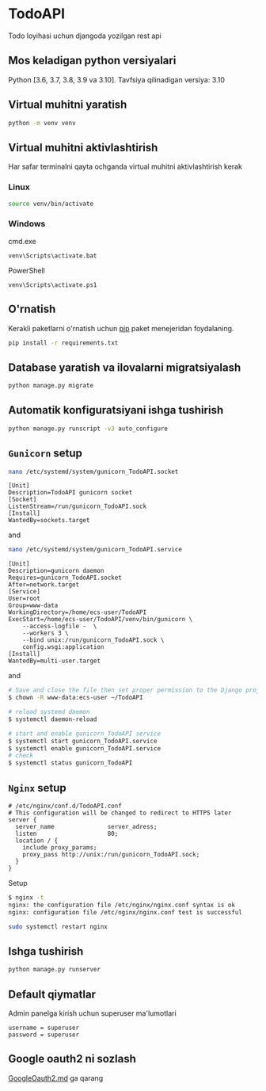 # TodoAPI

Todo loyihasi uchun djangoda yozilgan rest api

## Mos keladigan python versiyalari

Python [3.6, 3.7, 3.8, 3.9 va 3.10].
Tavfsiya qilinadigan versiya: 3.10

## Virtual muhitni yaratish

```bash
python -m venv venv
```

## Virtual muhitni aktivlashtirish

Har safar terminalni qayta ochganda virtual muhitni aktivlashtirish kerak

### Linux

```bash
source venv/bin/activate
```

### Windows

cmd.exe

```commandline
venv\Scripts\activate.bat
```

PowerShell

```commandline
venv\Scripts\activate.ps1
```

## O'rnatish

Kerakli paketlarni o'rnatish uchun [pip](https://pip.pypa.io/en/stable/) paket menejeridan  foydalaning.

```bash
pip install -r requirements.txt
```

## Database yaratish va ilovalarni migratsiyalash

```bash
python manage.py migrate
```

## Automatik konfiguratsiyani ishga tushirish

```bash
python manage.py runscript -v3 auto_configure
```

## `Gunicorn` setup

```bash
nano /etc/systemd/system/gunicorn_TodoAPI.socket
```

```ignorelang
[Unit]
Description=TodoAPI gunicorn socket
[Socket]
ListenStream=/run/gunicorn_TodoAPI.sock
[Install]
WantedBy=sockets.target
```

and

```bash
nano /etc/systemd/system/gunicorn_TodoAPI.service
```

```ignorelang
[Unit]
Description=gunicorn daemon
Requires=gunicorn_TodoAPI.socket
After=network.target
[Service]
User=root
Group=www-data
WorkingDirectory=/home/ecs-user/TodoAPI
ExecStart=/home/ecs-user/TodoAPI/venv/bin/gunicorn \
    --access-logfile -  \
    --workers 3 \
    --bind unix:/run/gunicorn_TodoAPI.sock \
    config.wsgi:application
[Install]
WantedBy=multi-user.target
```

and

```bash
# Save and close the file then set proper permission to the Django project directory
$ chown -R www-data:ecs-user ~/TodoAPI

# reload systemd daemon
$ systemctl daemon-reload

# start and enable gunicorn_TodoAPI service
$ systemctl start gunicorn_TodoAPI.service
$ systemctl enable gunicorn_TodoAPI.service
# check 
$ systemctl status gunicorn_TodoAPI
```

## `Nginx` setup

```ignorelang
# /etc/nginx/conf.d/TodoAPI.conf
# This configuration will be changed to redirect to HTTPS later
server {
  server_name               server_adress;
  listen                    80;
  location / {
    include proxy_params;
    proxy_pass http://unix:/run/gunicorn_TodoAPI.sock;
  }
}
```

Setup

```bash
$ nginx -t
nginx: the configuration file /etc/nginx/nginx.conf syntax is ok
nginx: configuration file /etc/nginx/nginx.conf test is successful
```

```bash
sudo systemctl restart nginx
```

## Ishga tushirish

```bash
python manage.py runserver
```

## Default qiymatlar

Admin panelga kirish uchun superuser ma'lumotlari

```text
username = superuser
password = superuser
```

## Google oauth2 ni sozlash

[GoogleOauth2.md](https://github.com/Jahongir-Qurbonov/TodoAPI/blob/main/GoogleOauth2.md) ga qarang
